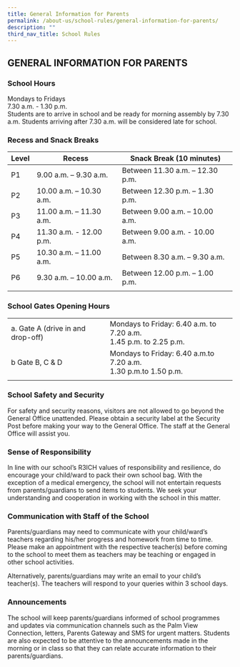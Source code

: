 ```yaml
---
title: General Information for Parents
permalink: /about-us/school-rules/general-information-for-parents/
description: ""
third_nav_title: School Rules
---
```

## GENERAL INFORMATION FOR PARENTS

### School Hours

Mondays to Fridays
<br>
7.30 a.m. - 1.30 p.m.
<br>
Students are to arrive in school and be ready for morning assembly by 7.30 a.m. Students arriving after 7.30 a.m. will be considered late for school.


### Recess and Snack Breaks

| Level | Recess | Snack Break (10 minutes) |
|---|---|---|
| P1 | 9.00 a.m. – 9.30 a.m. | Between 11.30 a.m. – 12.30 p.m. |
| P2 | 10.00 a.m. – 10.30 a.m. | Between 12.30 p.m. – 1.30 p.m. |
| P3 | 11.00 a.m. – 11.30 a.m. | Between 9.00 a.m. – 10.00 a.m. |
| P4 | 11.30 a.m. - 12.00 p.m. | Between 9.00 a.m. - 10.00 a.m. |
| P5 | 10.30 a.m. – 11.00 a.m. | Between 8.30 a.m. – 9.30 a.m. |
| P6 | 9.30 a.m. – 10.00 a.m. | Between 12.00 p.m. – 1.00 p.m. |
| | | |

### School Gates Opening Hours

| | |
| --- | --- |
| a. Gate A (drive in and drop-off) | Mondays to Friday: 6.40 a.m. to 7.20 a.m. <br> 1.45 p.m. to 2.25 p.m. |
| b Gate B, C & D | Mondays to Friday: 6.40 a.m.to 7.20 a.m. <br> 1.30 p.m.to 1.50 p.m. |
| | |

### School Safety and Security

For safety and security reasons, visitors are not allowed to go beyond the General Office unattended. Please obtain a security label at the Security Post before making your way to the General Office. The staff at the General Office will assist you.

### Sense of Responsibility

In line with our school’s R3ICH values of responsibility and resilience, do encourage your child/ward to pack their own school bag. With the exception of a medical emergency, the school will not entertain requests from parents/guardians to send items to students. We seek your understanding and cooperation in working with the school in this matter.

### Communication with Staff of the School

Parents/guardians may need to communicate with your child/ward’s teachers regarding his/her progress and homework from time to time. Please make an appointment with the respective teacher(s) before coming to the school to meet them as teachers may be teaching or engaged in other school activities.

Alternatively, parents/guardians may write an email to your child’s teacher(s). The teachers will respond to your queries within 3 school days.

### Announcements

The school will keep parents/guardians informed of school programmes and updates via communication channels such as the Palm View Connection, letters, Parents Gateway and SMS for urgent matters. Students are also expected to be attentive to the announcements made in the morning or in class so that they can relate accurate information to their parents/guardians.